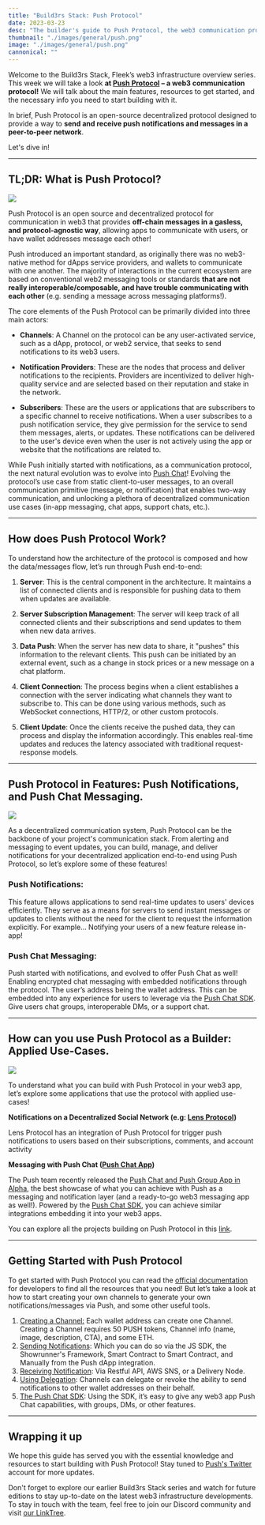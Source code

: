 ```yaml
---
title: "Build3rs Stack: Push Protocol"
date: 2023-03-23
desc: "The builder's guide to Push Protocol, the web3 communication protocol: how to use it in your project's Web3 infra-stack, and what you can achieve with it."
thumbnail: "./images/general/push.png"
image: "./images/general/push.png"
cannonical: ""
---
```


Welcome to the Build3rs Stack, Fleek’s web3 infrastructure overview series. This week we will take a look **at [Push Protocol](https://push.org/) – a web3 communication protocol!** We will talk about the main features, resources to get started, and the necessary info you need to start building with it.

In brief, Push Protocol is an open-source decentralized protocol designed to provide a way to **send and receive push notifications and messages in a peer-to-peer network**. 

Let's dive in!

***

## TL;DR: What is Push Protocol?

![](./images/general/push-brief-image.jpeg)

Push Protocol is an open source and decentralized protocol for communication in web3 that provides **off-chain messages in a gasless, and protocol-agnostic way**, allowing apps to communicate with users, or have wallet addresses message each other!

Push introduced an important standard, as originally there was no web3-native method for dApps service providers, and wallets to communicate with one another. The majority of interactions in the current ecosystem are based on conventional web2 messaging tools or standards **that are not really interoperable/composable, and have trouble communicating with each other** (e.g. sending a message across messaging platforms!).

The core elements of the Push Protocol can be primarily divided into three main actors:

* **Channels**: A Channel on the protocol can be any user-activated service, such as a dApp, protocol, or web2 service, that seeks to send notifications to its web3 users. 

* **Notification Providers**: These are the nodes that process and deliver notifications to the recipients. Providers are incentivized to deliver high-quality service and are selected based on their reputation and stake in the network.

* **Subscribers**: These are the users or applications that are subscribers to a specific channel to receive notifications. When a user subscribes to a push notification service, they give permission for the service to send them messages, alerts, or updates. These notifications can be delivered to the user's device even when the user is not actively using the app or website that the notifications are related to.

While Push initially started with notifications, as a communication protocol, the next natural evolution was to evolve into [Push Chat](https://medium.com/push-protocol/push-chat-the-solution-to-centralized-messaging-4bac88dab2c0)! Evolving the protocol’s use case from static client-to-user messages, to an overall communication primitive (message, or notification) that enables two-way communication, and unlocking a plethora of decentralized communication use cases (in-app messaging, chat apps, support chats, etc.).

***

## How does Push Protocol Work?

To understand how the architecture of the protocol is composed and how the data/messages flow, let’s run through Push end-to-end:

1. **Server**: This is the central component in the architecture. It maintains a list of connected clients and is responsible for pushing data to them when updates are available.

2. **Server Subscription Management**: The server will keep track of all connected clients and their subscriptions and send updates to them when new data arrives.

3. **Data Push**: When the server has new data to share, it "pushes" this information to the relevant clients. This push can be initiated by an external event, such as a change in stock prices or a new message on a chat platform.

4. **Client Connection**: The process begins when a client establishes a connection with the server indicating what channels they want to subscribe to. This can be done using various methods, such as WebSocket connections, HTTP/2, or other custom protocols.

5. **Client Update**: Once the clients receive the pushed data, they can process and display the information accordingly. This enables real-time updates and reduces the latency associated with traditional request-response models.

***

## Push Protocol in Features: Push Notifications, and Push Chat Messaging.

![](./images/general/push-chat.webp)

As a decentralized communication system, Push Protocol can be the backbone of your project's communication stack. From alerting and messaging to event updates, you can build, manage, and deliver notifications for your decentralized application end-to-end using Push Protocol, so let’s explore some of these features!

### Push Notifications: 

This feature allows applications to send real-time updates to users' devices efficiently. They serve as a means for servers to send instant messages or updates to clients without the need for the client to request the information explicitly. For example… Notifying your users of a new feature release in-app!

### Push Chat Messaging: 

Push started with notifications, and evolved to offer Push Chat as well! Enabling encrypted chat messaging with embedded notifications through the protocol. The user’s address being the wallet address. This can be embedded into any experience for users to leverage via the [Push Chat SDK](https://medium.com/push-protocol/push-chat-the-solution-to-centralized-messaging-4bac88dab2c0). Give users chat groups, interoperable DMs, or a support chat.

***

## How can you use Push Protocol as a Builder: Applied Use-Cases.

![](./images/general/Push_Ecosystem_2023.png)

To understand what you can build with Push Protocol in your web3 app, let’s explore some applications that use the protocol with applied use-cases!

**Notifications on a Decentralized Social Network (e.g: [Lens Protocol](https://www.lens.xyz/))**

Lens Protocol has an integration of Push Protocol for trigger push notifications to users based on their subscriptions, comments, and account activity

**Messaging with Push Chat ([Push Chat App](https://app.push.org/#/chat))**

The Push team recently released the [Push Chat and Push Group App in Alpha](https://medium.com/push-protocol/launching-the-future-of-web3-messaging-with-push-chat-push-group-chat-de4cb7a65231), the best showcase of what you can achieve with Push as a messaging and notification layer (and a ready-to-go web3 messaging app as well!). Powered by the [Push Chat SDK](https://docs.push.org/developers/developer-guides/integrating-push-chat), you can achieve similar integrations embedding it into your web3 apps.

You can explore all the projects building on Push Protocol in this [link](https://push.org/frens).

***

## Getting Started with Push Protocol

To get started with Push Protocol you can read the [official documentation](https://docs.push.org/developers/) for developers to find all the resources that you need! But let’s take a look at how to start creating your own channels to generate your own notifications/messages via Push, and some other useful tools.

1. [Creating a Channel:](https://docs.push.org/developers/developer-guides/create-your-notif-channel) Each wallet address can create one Channel. Creating a Channel requires 50 PUSH tokens, Channel info (name, image, description, CTA), and some ETH.
2. [Sending Notifications](https://docs.push.org/developers/developer-guides/sending-notifications): Which you can do so via the JS SDK, the Showrunner's Framework, Smart Contract to Smart Contract, and Manually from the Push dApp integration.
3. [Receiving Notification](https://docs.push.org/developers/developer-guides/receiving-notifications): Via Restful API, AWS SNS, or a Delivery Node.
4. [Using Delegation](https://docs.push.org/developers/developer-guides/create-your-notif-channel/adding-delegates-for-channel): Channels can delegate or revoke the ability to send notifications to other wallet addresses on their behalf.
5. [The Push Chat SDK](https://docs.push.org/developers/developer-guides/integrating-push-chat): Using the SDK, it’s easy to give any web3 app Push Chat capabilities, with groups, DMs, or other features.

***

## Wrapping it up 

We hope this guide has served you with the essential knowledge and resources to start building with Push Protocol! Stay tuned to [Push's Twitter](https://twitter.com/pushprotocol) account for more updates.

Don't forget to explore our earlier Build3rs Stack series and watch for future editions to stay up-to-date on the latest web3 infrastructure developments. To stay in touch with the team, feel free to join our Discord community and visit [our LinkTree](https://linktr.ee/fleek).